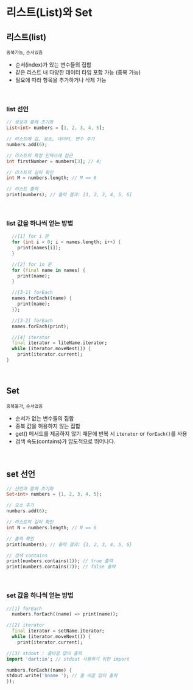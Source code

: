 # 리스트(List)와 Set
## 리스트(list)
`중복가능`, `순서있음`
- 순서(index)가 있는 변수들의 집합   
- 같은 리스트 내 다양한 데이터 타입 포함 가능 (중복 가능)   
- 필요에 따라 항목을 추가하거나 삭제 가능
<br/>

### list 선언
```dart
// 생성과 함께 초기화
List<int> numbers = [1, 2, 3, 4, 5];
```
```dart
// 리스트에 값, 요소, 데이터, 변수 추가
numbers.add(6);

// 리스트의 특정 인덱스에 접근
int firstNumber = numbers[3]; // 4;

// 리스트의 길이 확인
int M = numbers.length; // M == 6

// 리스트 출력
print(numbers); // 출력 결과: [1, 2, 3, 4, 5, 6]
```
<br/>

### list 값을 하나씩 얻는 방법
```dart
  //[1] for i 문
  for (int i = 0; i < names.length; i++) {
    print(names[i]);
  }

  //[2] for in 문
  for (final name in names) {
    print(name);
  }

  //[3-1] forEach
  names.forEach((name) {
    print(name);
  });

  //[3-2] forEach
  names.forEach(print);

  //[4] iterator
  final iterator = liteName.iterator;
  while (iterator.moveNest()) {
    print(iterator.current);
}
```
<br/>

## Set
`중복불가`, `순서없음`
- 순서가 없는 변수들의 집합  
- 중복 값을 허용하지 않는 집합
- get() 메서드를 제공하지 않기 때문에 반복 시 `iterator` or `forEach()`를 사용
- 검색 속도(contains)가 압도적으로 뛰어나다.  
<br/>

## set 선언
```dart
// 선언과 함께 초기화
Set<int> numbers = {1, 2, 3, 4, 5};
```
```dart
// 요소 추가
numbers.add(6);

// 리스트의 길이 확인
int N = numbers.length; // N == 6

// 출력 확인
print(numbers); // 출력 결과: {1, 2, 3, 4, 5, 6}

// 검색 contains
print(numbers.contains(1)); // true 출력
print(numbers.contains(7)); // false 출력
```
<br/>

### set 값을 하나씩 얻는 방법
```dart
//[1] forEach
  numbers.forEach((name) => print(name));

//[2] iterator
  final iterator = setName.iterator;
  while (iterator.moveNext()) {
    print(iterator.current);

//[3] stdout : 줄바꿈 없이 출력
import 'dart:io'; // stdout 사용하기 위한 import

numbers.forEach((name) {
stdout.write('$name '); // 줄 바꿈 없이 출력
});
```
<br/>

